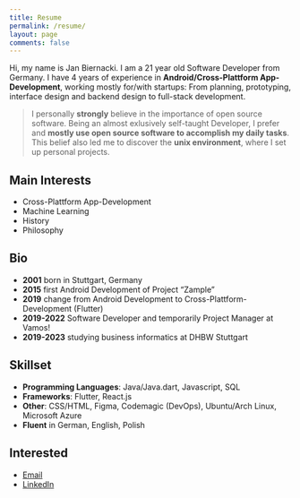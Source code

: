 ```yaml
---
title: Resume
permalink: /resume/
layout: page
comments: false
---
```

 
Hi, my name is Jan Biernacki. I am a 21 year old Software Developer from Germany. I have 4 years of experience in **Android/Cross-Plattform App-Development**, working mostly for/with startups: From planning, prototyping, interface design and backend design to full-stack development.

> I personally **strongly** believe in the importance of open source software. Being an almost exlusively self-taught Developer, I prefer and **mostly use open source software to accomplish my daily tasks**. This belief also led me to discover the **unix environment**, where I set up personal projects. 

## Main Interests
* Cross-Plattform App-Development
* Machine Learning
* History
* Philosophy

## Bio
* **2001** born in Stuttgart, Germany
* **2015** first Android Development of Project “Zample”
* **2019** change from Android Development to Cross-Plattform-Development (Flutter)
* **2019-2022** Software Developer and temporarily Project Manager at Vamos!
* **2019-2023** studying business informatics at DHBW Stuttgart


## Skillset
* **Programming Languages**: Java/Java.dart, Javascript, SQL
* **Frameworks**: Flutter, React.js
* **Other**: CSS/HTML, Figma, Codemagic (DevOps), Ubuntu/Arch Linux, Microsoft Azure
* **Fluent** in German, English, Polish 


## **Interested**
* <a href="mailto:biernackijan4@gmail.com">Email</a>
* <a href="https://www.linkedin.com/in/jan-biernacki-934221200/">LinkedIn</a>

